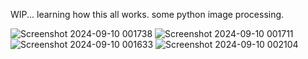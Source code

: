WIP...  learning how this all works. some python image processing.

![Screenshot 2024-09-10 001738](https://github.com/user-attachments/assets/23bf0c09-9ead-493f-b856-34a960be955b)
![Screenshot 2024-09-10 001711](https://github.com/user-attachments/assets/ef5478fb-8c16-46bc-9df9-617bd797e05c)
![Screenshot 2024-09-10 001633](https://github.com/user-attachments/assets/08594427-8ea6-49d8-9b8a-1edeb5f559ca)
![Screenshot 2024-09-10 002104](https://github.com/user-attachments/assets/83f9f69a-c57c-4e67-a90d-6e5e8c08274a)
